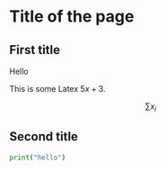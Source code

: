 # Title of the page

## First title
Hello

This is some Latex $5x + 3$.

$$\sum x_i$$

## Second title

```python
print("hello")
